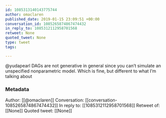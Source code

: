 ```yaml
---
id: 1085313140143775744
author: omaclaren
published_date: 2019-01-15 23:09:51 +00:00
conversation_id: 1085265874867474432
in_reply_to: 1085312112958701568
retweet: None
quoted_tweet: None
type: tweet
tags:

---
```


@yudapearl DAGs are not generative in general since you can’t simulate an unspecified nonparametric model. Which is fine, but different to what I’m talking about

### Metadata

Author: [[@omaclaren]]
Conversation: [[conversation-1085265874867474432]]
In reply to: [[1085312112958701568]]
Retweet of: [[None]]
Quoted tweet: [[None]]
